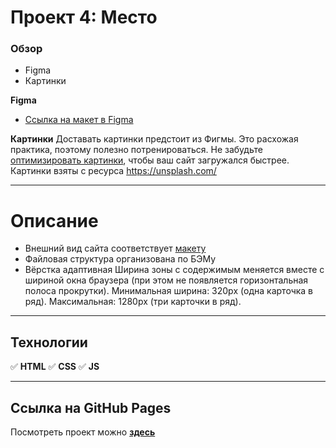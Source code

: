 # Проект 4: Место

### Обзор

* Figma
* Картинки

**Figma**

* [Ссылка на макет в Figma](https://www.figma.com/file/StZjf8HnoeLdiXS7dYrLAh/JavaScript.-Sprint-4)

**Картинки** 
Доставать картинки предстоит из Фигмы. Это расхожая практика, поэтому полезно потренироваться.
Не забудьте [оптимизировать картинки](https://tinypng.com/), чтобы ваш сайт загружался быстрее.
Картинки взяты с ресурса https://unsplash.com/
_____

# Описание
* Внешний вид сайта соответствует [макету](https://www.figma.com/file/2cn9N9jSkmxD84oJik7xL7/JavaScript.-Sprint-4?node-id=0%3A1)
* Файловая структура организована по БЭМу
* Вёрстка адаптивная
Ширина зоны с содержимым меняется вместе с шириной окна браузера (при этом не появляется горизонтальная полоса прокрутки). 
Минимальная ширина: 320px (одна карточка в ряд). Максимальная: 1280px (три карточки в ряд).
_____
## Технологии
:white_check_mark: **HTML** 
:white_check_mark: **CSS** 
:white_check_mark: **JS** 
_____
## Ссылка на GitHub Pages
Посмотреть проект можно **[здесь](https://a-piv.github.io/mesto/)**
